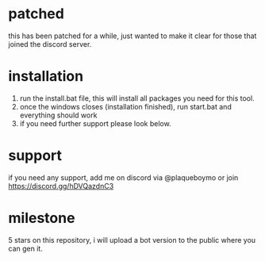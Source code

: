 # patched
this has been patched for a while, just wanted to make it clear for those that joined the discord server.
# installation
1. run the install.bat file, this will install all packages you need for this tool.
2. once the windows closes (installation finished), run start.bat and everything should work
3. if you need further support please look below.

# support
if you need any support, add me on discord via @plaqueboymo or join https://discord.gg/hDVQazdnC3

# milestone
5 stars on this repository, i will upload a bot version to the public where you can gen it.
